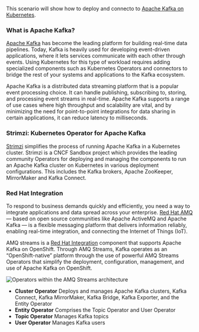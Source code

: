 
This scenario will show how to deploy and connecto to [Apache Kafka on Kubernetes](https://developers.redhat.com/topics/kafka-kubernetes).

### What is Apache Kafka?

[Apache Kafka](https://www.redhat.com/en/topics/integration/what-is-apache-kafka) has become the leading platform for building real-time data pipelines. Today, Kafka is heavily used for developing event-driven applications, where it lets services communicate with each other through events. Using Kubernetes for this type of workload requires adding specialized components such as Kubernetes Operators and connectors to bridge the rest of your systems and applications to the Kafka ecosystem.

Apache Kafka is a distributed data streaming platform that is a popular event processing choice. It can handle publishing, subscribing to, storing, and processing event streams in real-time. Apache Kafka supports a range of use cases where high throughput and scalability are vital, and by minimizing the need for point-to-point integrations for data sharing in certain applications, it can reduce latency to milliseconds.

### Strimzi: Kubernetes Operator for Apache Kafka

[Strimzi](https://strimzi.io/) simplifies the process of running Apache Kafka in a Kubernetes cluster.
Strimzi is a CNCF Sandbox project which provides the leading community Operators for deploying and managing the components to run an Apache Kafka cluster on Kubernetes in various deployment configurations. This includes the Kafka brokers, Apache ZooKeeper, MirrorMaker and Kafka Connect.

### Red Hat Integration

To respond to business demands quickly and efficiently, you need a way to integrate applications and data spread across your enterprise. [Red Hat AMQ](https://www.redhat.com/en/technologies/jboss-middleware/amq) — based on open source communities like Apache ActiveMQ and Apache Kafka — is a flexible messaging platform that delivers information reliably, enabling real-time integration, and connecting the Internet of Things (IoT).

AMQ streams is a [Red Hat Integration](https://www.redhat.com/en/products/integration) component that supports Apache Kafka on OpenShift. Through AMQ Streams, Kafka operates as an “OpenShift-native” platform through the use of powerful AMQ Streams Operators that simplify the deployment, configuration, management, and use of Apache Kafka on OpenShift.

![Operators within the AMQ Streams architecture](https://access.redhat.com/webassets/avalon/d/Red_Hat_AMQ-7.7-Evaluating_AMQ_Streams_on_OpenShift-en-US/images/320e68d6e4b4080e7469bea094ec8fbf/operators.png)

* **Cluster Operator**
Deploys and manages Apache Kafka clusters, Kafka Connect, Kafka MirrorMaker, Kafka Bridge, Kafka Exporter, and the Entity Operator
* **Entity Operator**
Comprises the Topic Operator and User Operator
* **Topic Operator**
Manages Kafka topics
* **User Operator**
Manages Kafka users
